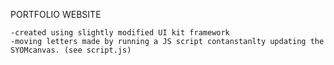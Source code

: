 PORTFOLIO WEBSITE

	-created using slightly modified UI kit framework
	-moving letters made by running a JS script contanstanlty updating the SYOMcanvas. (see script.js)
